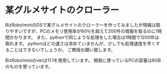 # 某グルメサイトのクローラー

BizRobo!miniのDSで某グルメサイトのクローラーを作ってみましたが情報は取りやすいですが、PCのメモリ使用率が80％を超えて200件の情報を取るのに1時間かかります。
また、pythonで同じような処理をした場合は1時間で1200件は取れます。
pythonほどの速さは求めていませんが、少しでも処理速度を早くすることはできないでしょうか。
ご教授お願い致します。

BizRobo!miniのverは11.1を使用しています。
開発に使っているPCの容量は8GBのものを使っています。
